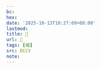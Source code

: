 ```yaml
---
bc:
hex:
date: '2025-10-13T10:27:09+08:00'
lastmod:
title: 􃓚
url: 􃓚
tags: [蟻]
src: DCCV
note:
---
```

